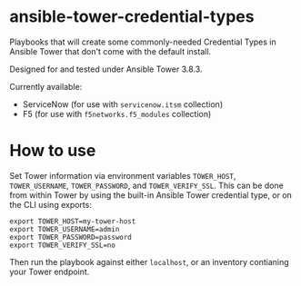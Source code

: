 # ansible-tower-credential-types

Playbooks that will create some commonly-needed Credential Types in Ansible Tower that don't come with the default install.

Designed for and tested under Ansible Tower 3.8.3.

Currently available:

* ServiceNow (for use with `servicenow.itsm` collection)
* F5 (for use with `f5networks.f5_modules` collection)

# How to use

Set Tower information via environment variables `TOWER_HOST`, `TOWER_USERNAME`, `TOWER_PASSWORD`, and `TOWER_VERIFY_SSL`. This can be done from within Tower by using the built-in Ansible Tower credential type, or on the CLI using exports:
```
export TOWER_HOST=my-tower-host
export TOWER_USERNAME=admin
export TOWER_PASSWORD=password
export TOWER_VERIFY_SSL=no
```

Then run the playbook against either `localhost`, or an inventory contianing your Tower endpoint.
